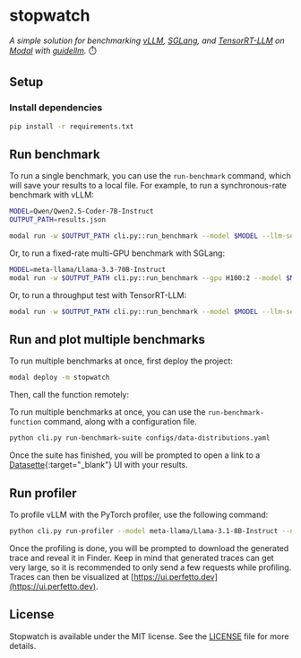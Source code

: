 # stopwatch

_A simple solution for benchmarking [vLLM](https://docs.vllm.ai/en/latest/), [SGLang](https://docs.sglang.ai/), and [TensorRT-LLM](https://github.com/NVIDIA/TensorRT-LLM) on [Modal](https://modal.com/) with [guidellm](https://github.com/neuralmagic/guidellm)._ ⏱️

## Setup

### Install dependencies

```bash
pip install -r requirements.txt
```

## Run benchmark

To run a single benchmark, you can use the `run-benchmark` command, which will save your results to a local file.
For example, to run a synchronous-rate benchmark with vLLM:

```bash
MODEL=Qwen/Qwen2.5-Coder-7B-Instruct
OUTPUT_PATH=results.json

modal run -w $OUTPUT_PATH cli.py::run_benchmark --model $MODEL --llm-server-type vllm
```

Or, to run a fixed-rate multi-GPU benchmark with SGLang:

```bash
MODEL=meta-llama/Llama-3.3-70B-Instruct
modal run -w $OUTPUT_PATH cli.py::run_benchmark --gpu H100:2 --model $MODEL --llm-server-type sglang --rate-type constant --rate 5 --llm-server-config '{"extra_args": ["--tp-size", "2"]}'
```

Or, to run a throughput test with TensorRT-LLM:

```bash
modal run -w $OUTPUT_PATH cli.py::run_benchmark --model $MODEL --llm-server-type tensorrt-llm --rate-type throughput
```

## Run and plot multiple benchmarks

To run multiple benchmarks at once, first deploy the project:

```bash
modal deploy -m stopwatch
```

Then, call the function remotely:

To run multiple benchmarks at once, you can use the `run-benchmark-function` command, along with a configuration file.

```bash
python cli.py run-benchmark-suite configs/data-distributions.yaml
```

Once the suite has finished, you will be prompted to open a link to a [Datasette](https://datasette.io/){:target="\_blank"} UI with your results.

## Run profiler

To profile vLLM with the PyTorch profiler, use the following command:

```bash
python cli.py run-profiler --model meta-llama/Llama-3.1-8B-Instruct --num-requests 10
```

Once the profiling is done, you will be prompted to download the generated trace and reveal it in Finder.
Keep in mind that generated traces can get very large, so it is recommended to only send a few requests while profiling.
Traces can then be visualized at [https://ui.perfetto.dev](https://ui.perfetto.dev).

## License

Stopwatch is available under the MIT license. See the [LICENSE](/LICENSE.md) file for more details.
